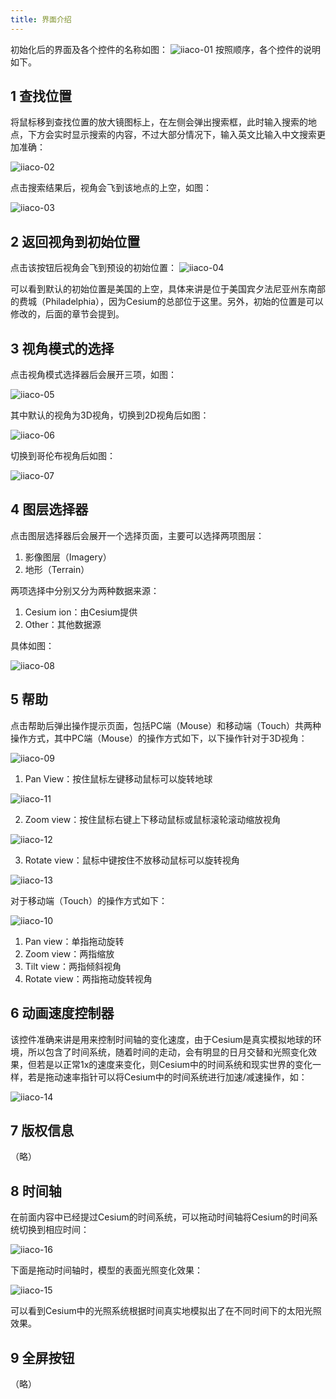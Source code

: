 ```yaml
---
title: 界面介绍
---
```


初始化后的界面及各个控件的名称如图：
![iiaco-01](/assets/img/guide/iiaco-01.png)
按照顺序，各个控件的说明如下。

## 1 查找位置

将鼠标移到查找位置的放大镜图标上，在左侧会弹出搜索框，此时输入搜索的地点，下方会实时显示搜索的内容，不过大部分情况下，输入英文比输入中文搜索更加准确：

![iiaco-02](/assets/img/guide/iiaco-02.png)

点击搜索结果后，视角会飞到该地点的上空，如图：

![iiaco-03](/assets/img/guide/iiaco-03.png)

## 2 返回视角到初始位置

点击该按钮后视角会飞到预设的初始位置：
![iiaco-04](/assets/img/guide/iiaco-04.png)

可以看到默认的初始位置是美国的上空，具体来讲是位于美国宾夕法尼亚州东南部的费城（Philadelphia），因为Cesium的总部位于这里。另外，初始的位置是可以修改的，后面的章节会提到。

## 3 视角模式的选择

点击视角模式选择器后会展开三项，如图：

![iiaco-05](/assets/img/guide/iiaco-05.png)

其中默认的视角为3D视角，切换到2D视角后如图：

![iiaco-06](/assets/img/guide/iiaco-06.png)

切换到哥伦布视角后如图：

![iiaco-07](/assets/img/guide/iiaco-07.png)

## 4 图层选择器

点击图层选择器后会展开一个选择页面，主要可以选择两项图层：

1. 影像图层（Imagery）
2. 地形（Terrain）

两项选择中分别又分为两种数据来源：

1. Cesium ion：由Cesium提供
2. Other：其他数据源

具体如图：

![iiaco-08](/assets/img/guide/iiaco-08.png)

## 5 帮助

点击帮助后弹出操作提示页面，包括PC端（Mouse）和移动端（Touch）共两种操作方式，其中PC端（Mouse）的操作方式如下，以下操作针对于3D视角：

![iiaco-09](/assets/img/guide/iiaco-09.png)

1. Pan View：按住鼠标左键移动鼠标可以旋转地球

![iiaco-11](/assets/img/guide/iiaco-11.gif)

2. Zoom view：按住鼠标右键上下移动鼠标或鼠标滚轮滚动缩放视角

![iiaco-12](/assets/img/guide/iiaco-12.gif)

3. Rotate view：鼠标中键按住不放移动鼠标可以旋转视角

![iiaco-13](/assets/img/guide/iiaco-13.gif)

对于移动端（Touch）的操作方式如下：

![iiaco-10](/assets/img/guide/iiaco-10.png)

1. Pan view：单指拖动旋转
2. Zoom view：两指缩放
3. Tilt view：两指倾斜视角
4. Rotate view：两指拖动旋转视角

## 6 动画速度控制器

该控件准确来讲是用来控制时间轴的变化速度，由于Cesium是真实模拟地球的环境，所以包含了时间系统，随着时间的走动，会有明显的日月交替和光照变化效果，但若是以正常1x的速度来变化，则Cesium中的时间系统和现实世界的变化一样，若是拖动速率指针可以将Cesium中的时间系统进行加速/减速操作，如：

![iiaco-14](/assets/img/guide/iiaco-14.gif)

## 7 版权信息

（略）

## 8 时间轴

在前面内容中已经提过Cesium的时间系统，可以拖动时间轴将Cesium的时间系统切换到相应时间：

![iiaco-16](/assets/img/guide/iiaco-16.gif)

下面是拖动时间轴时，模型的表面光照变化效果：

![iiaco-15](/assets/img/guide/iiaco-15.gif)

可以看到Cesium中的光照系统根据时间真实地模拟出了在不同时间下的太阳光照效果。

## 9 全屏按钮

（略）